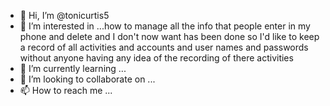 - 👋 Hi, I’m @tonicurtis5
- 👀 I’m interested in ...how to manage all the info that people enter in my phone and delete and I don't now want has been done so I'd like to keep a record of all activities and accounts and user names and passwords without anyone having any idea of the recording of there activities 
- 🌱 I’m currently learning ...
- 💞️ I’m looking to collaborate on ...
- 📫 How to reach me ...

<!---
tonicurtis5/tonicurtis5 is a ✨ special ✨ repository because its `README.md` (this file) appears on your GitHub profile.
You can click the Preview link to take a look at your changes.
--->
